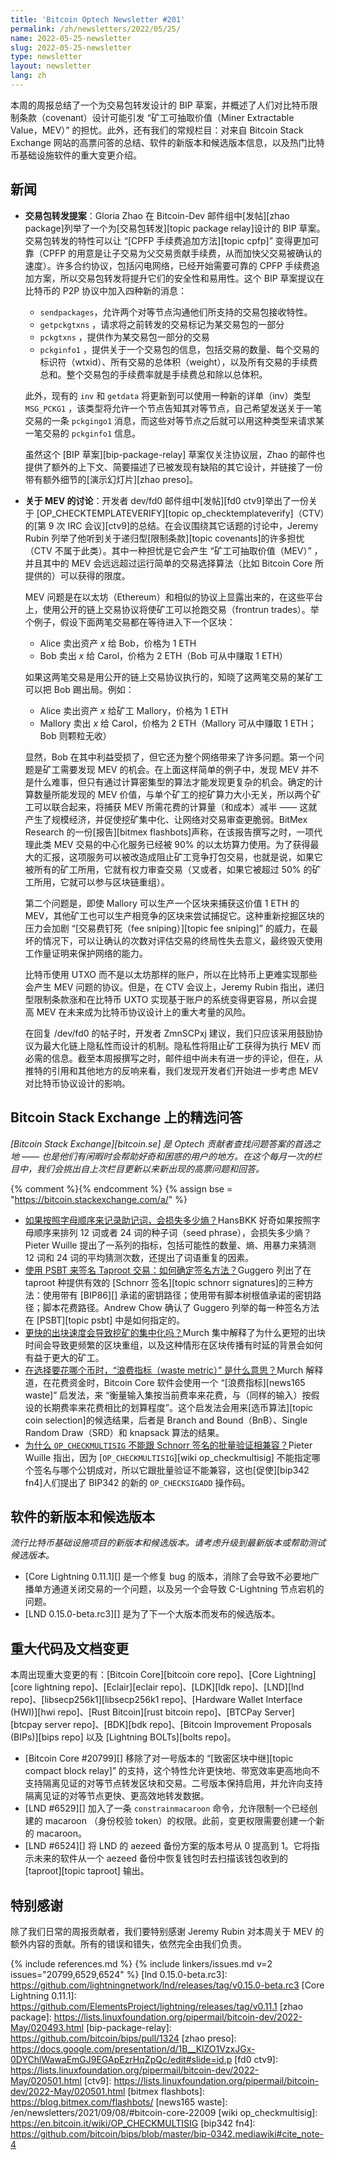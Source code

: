 ```yaml
---
title: 'Bitcoin Optech Newsletter #201'
permalink: /zh/newsletters/2022/05/25/
name: 2022-05-25-newsletter
slug: 2022-05-25-newsletter
type: newsletter
layout: newsletter
lang: zh
---
```


本周的周报总结了一个为交易包转发设计的 BIP 草案，并概述了人们对比特币限制条款（covenant）设计可能引发 “矿工可抽取价值（Miner Extractable Value，MEV）” 的担忧。此外，还有我们的常规栏目：对来自 Bitcoin Stack Exchange 网站的高票问答的总结、软件的新版本和候选版本信息，以及热门比特币基础设施软件的重大变更介绍。

## 新闻

- **交易包转发提案**：Gloria Zhao 在 Bitcoin-Dev 邮件组中[发帖][zhao package]列举了一个为[交易包转发][topic package relay]设计的 BIP 草案。交易包转发的特性可以让 “[CPFP 手续费追加方法][topic cpfp]” 变得更加可靠（CPFP 的用意是让子交易为父交易贡献手续费，从而加快父交易被确认的速度）。许多合约协议，包括闪电网络，已经开始需要可靠的 CPFP 手续费追加方案，所以交易包转发将提升它们的安全性和易用性。这个 BIP 草案提议在比特币的 P2P 协议中加入四种新的消息：

  - `sendpackages`，允许两个对等节点沟通他们所支持的交易包接收特性。
  -  ` getpckgtxns ` ，请求将之前转发的交易标记为某交易包的一部分
  -  ` pckgtxns ` ，提供作为某交易包一部分的交易
  -  ` pckginfo1 ` ，提供关于一个交易包的信息，包括交易的数量、每个交易的标识符（wtxid）、所有交易的总体积（weight），以及所有交易的手续费总和。整个交易包的手续费率就是手续费总和除以总体积。

  此外，现有的  ` inv ` 和 ` getdata ` 将更新到可以使用一种新的详单（inv）类型  ` MSG_PCKG1 ` ，该类型将允许一个节点告知其对等节点，自己希望发送关于一笔交易的一条  ` pckgingo1 ` 消息，而这些对等节点之后就可以用这种类型来请求某一笔交易的  ` pckginfo1 ` 信息。

  虽然这个 [BIP 草案][bip-package-relay] 草案仅关注协议层，Zhao 的邮件也提供了额外的上下文、简要描述了已被发现有缺陷的其它设计，并链接了一份带有额外细节的[演示幻灯片][zhao preso]。

- **关于 MEV 的讨论**：开发者 dev/fd0 邮件组中[发帖][fd0 ctv9]举出了一份关于 [OP_CHECKTEMPLATEVERIFY][topic op_checktemplateverify]（CTV）的[第 9 次 IRC 会议][ctv9]的总结。在会议围绕其它话题的讨论中，Jeremy Rubin 列举了他听到关于递归型[限制条款][topic covenants]的许多担忧（CTV 不属于此类）。其中一种担忧是它会产生 “矿工可抽取价值（MEV）” ，并且其中的 MEV 会远远超过运行简单的交易选择算法（比如  Bitcoin Core 所提供的）可以获得的限度。

  MEV 问题是在以太坊（Ethereum）和相似的协议上显露出来的，在这些平台上，使用公开的链上交易协议将使矿工可以抢跑交易（frontrun trades）。举个例子，假设下面两笔交易都在等待进入下一个区块：

  - Alice 卖出资产 *x* 给 Bob，价格为 1 ETH
  - Bob 卖出 *x* 给 Carol，价格为 2 ETH（Bob 可从中赚取 1 ETH）

  如果这两笔交易是用公开的链上交易协议执行的，知晓了这两笔交易的某矿工可以把 Bob 踢出局。例如：

  - Alice 卖出资产 *x* 给矿工 Mallory，价格为 1 ETH
  - Mallory 卖出 *x* 给 Carol，价格为 2 ETH（Mallory 可从中赚取 1 ETH；Bob 则颗粒无收）

  显然，Bob 在其中利益受损了，但它还为整个网络带来了许多问题。第一个问题是矿工需要发现 MEV 的机会。在上面这样简单的例子中，发现 MEV 并不是什么难事，但只有通过计算密集型的算法才能发现更复杂的机会。确定的计算数量所能发现的 MEV 价值，与单个矿工的挖矿算力大小无关，所以两个矿工可以联合起来，将捕获 MEV 所需花费的计算量（和成本）减半 —— 这就产生了规模经济，并促使挖矿集中化、让网络对交易审查更脆弱。BitMex Research 的一份[报告][bitmex flashbots]声称，在该报告撰写之时，一项代理此类 MEV 交易的中心化服务已经被 90% 的以太坊算力使用。为了获得最大的汇报，这项服务可以被改造成阻止矿工竞争打包交易，也就是说，如果它被所有的矿工所用，它就有权力审查交易（又或者，如果它被超过 50% 的矿工所用，它就可以参与区块链重组）。

  第二个问题是，即使 Mallory 可以生产一个区块来捕获这价值 1 ETH 的 MEV，其他矿工也可以生产相竞争的区块来尝试捕捉它。这种重新挖掘区块的压力会加剧 “[交易费钉死（fee sniping）][topic fee sniping]” 的威力，在最坏的情况下，可以让确认的次数对评估交易的终局性失去意义，最终毁灭使用工作量证明来保护网络的能力。

  比特币使用 UTXO 而不是以太坊那样的账户，所以在比特币上更难实现那些会产生 MEV 问题的协议。但是，在 CTV 会议上，Jeremy Rubin 指出，递归型限制条款涨和在比特币 UXTO 实现基于账户的系统变得更容易，所以会提高 MEV 在未来成为比特币协议设计上的重大考量的风险。

  在回复 /dev/fd0 的帖子时，开发者 ZmnSCPxj 建议，我们只应该采用鼓励协议为最大化链上隐私性而设计的机制。隐私性将阻止矿工获得为执行 MEV 而必需的信息。截至本周报撰写之时，邮件组中尚未有进一步的评论，但在，从推特的引用和其他地方的反响来看，我们发现开发者们开始进一步考虑 MEV 对比特币协议设计的影响。

## Bitcoin Stack Exchange 上的精选问答

*[Bitcoin Stack Exchange][bitcoin.se] 是 Optech 贡献者查找问题答案的首选之地 —— 也是他们有闲暇时会帮助好奇和困惑的用户的地方。在这个每月一次的栏目中，我们会挑出自上次栏目更新以来新出现的高票问题和回答。*

{% comment %}<!-- https://bitcoin.stackexchange.com/search?tab=votes&q=created%3a1m..%20is%3aanswer -->{% endcomment %}
{% assign bse = "https://bitcoin.stackexchange.com/a/" %}

- [如果按照字母顺序来记录助记词，会损失多少熵？]({{bse}}113432)HansBKK 好奇如果按照字母顺序来排列 12 词或者 24 词的种子词（seed phrase），会损失多少熵？Pieter Wuille 提出了一系列的指标，包括可能性的数量、熵、用暴力来猜测 12 词和 24 词的平均猜测次数，还提出了词语重复的因素。
- [使用 PSBT 来签名 Taproot 交易：如何确定签名方法？]({{bse}}113489)Guggero 列出了在 taproot 种提供有效的  [Schnorr 签名][topic schnorr signatures]的三种方法：使用带有 [BIP86][] 承诺的密钥路径；使用带有脚本树根值承诺的密钥路径；脚本花费路径。Andrew Chow 确认了 Guggero 列举的每一种签名方法在 [PSBT][topic psbt] 中是如何指定的。
- [更快的出块速度会导致挖矿的集中化吗？]({{bse}}113505)Murch 集中解释了为什么更短的出块时间会导致更频繁的区块重组，以及这种情形在区块传播有时延的背景会如何有益于更大的矿工。
- [在选择要花哪个币时，“浪费指标（waste metric）” 是什么意思？]({{bse}}113622)Murch 解释道，在花费资金时，Bitcoin Core 软件会使用一个 “[浪费指标][news165 waste]” 启发法，来 “衡量输入集按当前费率来花费，与（同样的输入）按假设的长期费率来花费相比的划算程度”。这个启发法会用来[选币算法][topic coin selection]的候选结果，后者是 Branch and Bound（BnB）、Single Random Draw（SRD）和 knapsack 算法的结果。
- [为什么 ` OP_CHECKMULTISIG ` 不能跟 Schnorr 签名的批量验证相兼容？]({{bse}}113816)Pieter Wuille 指出，因为 [`OP_CHECKMULTISIG`][wiki op_checkmultisig] 不能指定哪个签名与哪个公钥成对，所以它跟批量验证不能兼容，这也[促使][bip342 fn4]人们提出了 BIP342 的新的  ` OP_CHECKSIGADD ` 操作码。

## 软件的新版本和候选版本

*流行比特币基础设施项目的新版本和候选版本。请考虑升级到最新版本或帮助测试候选版本。*

- [Core Lightning 0.11.1][] 是一个修复 bug 的版本，消除了会导致不必要地广播单方通道关闭交易的一个问题，以及另一个会导致 C-Lightning 节点宕机的问题。
- [LND 0.15.0-beta.rc3][] 是为了下一个大版本而发布的候选版本。

## 重大代码及文档变更

本周出现重大变更的有：[Bitcoin Core][bitcoin core repo]、[Core Lightning][core lightning repo]、[Eclair][eclair repo]、[LDK][ldk repo]、[LND][lnd repo]、[libsecp256k1][libsecp256k1 repo]、[Hardware Wallet Interface (HWI)][hwi repo]、[Rust Bitcoin][rust bitcoin repo]、[BTCPay Server][btcpay server repo]、[BDK][bdk repo]、[Bitcoin Improvement Proposals (BIPs)][bips repo] 以及 [Lightning BOLTs][bolts repo]。

- [Bitcoin Core #20799][] 移除了对一号版本的 “[致密区块中继][topic compact block relay]” 的支持，这个特性允许更快地、带宽效率更高地向不支持隔离见证的对等节点转发区块和交易。二号版本保持启用，并允许向支持隔离见证的对等节点更快、更高效地转发数据。
- [LND #6529][] 加入了一条  ` constrainmacaroon ` 命令，允许限制一个已经创建的 macaroon （身份校验 token）的权限。此前，变更权限需要创建一个新的 macaroon。
- [LND #6524][] 将 LND 的 aezeed 备份方案的版本号从 0 提高到 1。它将指示未来的软件从一个 aezeed 备份中恢复钱包时去扫描该钱包收到的 [taproot][topic taproot] 输出。

## 特别感谢

除了我们日常的周报贡献者，我们要特别感谢 Jeremy Rubin 对本周关于 MEV 的额外内容的贡献。所有的错误和错失，依然完全由我们负责。

{% include references.md %}
{% include linkers/issues.md v=2 issues="20799,6529,6524" %}
[lnd 0.15.0-beta.rc3]: https://github.com/lightningnetwork/lnd/releases/tag/v0.15.0-beta.rc3
[Core Lightning 0.11.1]: https://github.com/ElementsProject/lightning/releases/tag/v0.11.1
[zhao package]: https://lists.linuxfoundation.org/pipermail/bitcoin-dev/2022-May/020493.html
[bip-package-relay]: https://github.com/bitcoin/bips/pull/1324
[zhao preso]: https://docs.google.com/presentation/d/1B__KlZO1VzxJGx-0DYChlWawaEmGJ9EGApEzrHqZpQc/edit#slide=id.p
[fd0 ctv9]: https://lists.linuxfoundation.org/pipermail/bitcoin-dev/2022-May/020501.html
[ctv9]: https://lists.linuxfoundation.org/pipermail/bitcoin-dev/2022-May/020501.html
[bitmex flashbots]: https://blog.bitmex.com/flashbots/
[news165 waste]: /en/newsletters/2021/09/08/#bitcoin-core-22009
[wiki op_checkmultisig]: https://en.bitcoin.it/wiki/OP_CHECKMULTISIG
[bip342 fn4]: https://github.com/bitcoin/bips/blob/master/bip-0342.mediawiki#cite_note-4